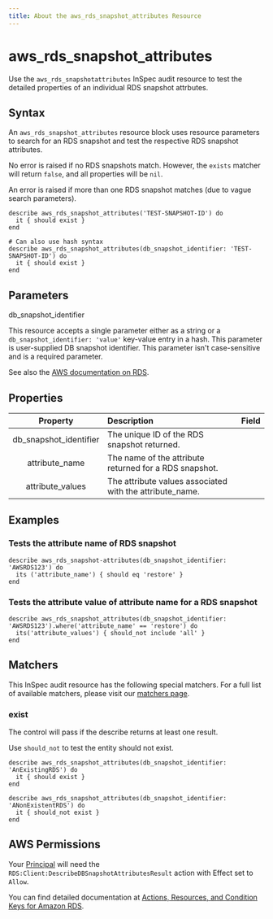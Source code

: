 ```yaml
---
title: About the aws_rds_snapshot_attributes Resource
---
```


# aws_rds_snapshot_attributes

Use the `aws_rds_snapshotattributes` InSpec audit resource to test the detailed properties of an individual RDS snapshot attrbutes.

## Syntax

An `aws_rds_snapshot_attributes` resource block uses resource parameters to search for an RDS snapshot and test the respective RDS snapshot attributes.  

No error is raised if no RDS snapshots match. However, the `exists` matcher will return `false`, and all properties will be `nil`.  

An error is raised if more than one RDS snapshot matches (due to vague search parameters).

    describe aws_rds_snapshot_attributes('TEST-SNAPSHOT-ID') do
      it { should exist }
    end

    # Can also use hash syntax
    describe aws_rds_snapshot_attributes(db_snapshot_identifier: 'TEST-SNAPSHOT-ID') do
      it { should exist }
    end

## Parameters

db_snapshot_identifier

This resource accepts a single parameter either as a string or a `db_snapshot_identifier: 'value'` key-value entry in a hash. This parameter is user-supplied DB snapshot identifier. This parameter isn't case-sensitive and is a required parameter.

See also the [AWS documentation on RDS](https://docs.aws.amazon.com/AmazonRDS/latest/UserGuide/CHAP_GettingStarted.html).

## Properties

| Property | Description | Field |
| :---: | :--- | :---: |
|db\_snapshot\_identifier     | The unique ID of the RDS snapshot returned. |
|attribute_name               | The name of the attribute returned for a RDS snapshot. |
|attribute_values             | The attribute values associated with the attribute_name. |

## Examples

### Tests the attribute name of RDS snapshot

    describe aws_rds_snapshot-attributes(db_snapshot_identifier: 'AWSRDS123') do
      its ('attribute_name') { should eq 'restore' }
    end

### Tests the attribute value of attribute name for a RDS snapshot

    describe aws_rds_snapshot_attributes(db_snapshot_identifier: 'AWSRDS123').where('attribute_name' == 'restore') do
      its('attribute_values') { should_not include 'all' }
    end

## Matchers

This InSpec audit resource has the following special matchers. For a full list of available matchers, please visit our [matchers page](https://www.inspec.io/docs/reference/matchers/).

### exist

The control will pass if the describe returns at least one result.

Use `should_not` to test the entity should not exist.

    describe aws_rds_snapshot_attributes(db_snapshot_identifier: 'AnExistingRDS') do
      it { should exist }
    end

    describe aws_rds_snapshot_attributes(db_snapshot_identifier: 'ANonExistentRDS') do
      it { should_not exist }
    end

## AWS Permissions

Your [Principal](https://docs.aws.amazon.com/IAM/latest/UserGuide/intro-structure.html#intro-structure-principal) will need the `RDS:Client:DescribeDBSnapshotAttributesResult` action with Effect set to `Allow`.

You can find detailed documentation at [Actions, Resources, and Condition Keys for Amazon RDS](https://docs.aws.amazon.com/IAM/latest/UserGuide/list_amazonrds.html).
